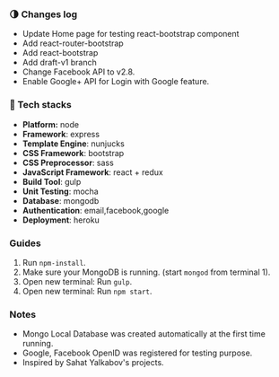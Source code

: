 ### 🌗 Changes log

- Update Home page for testing react-bootstrap component
- Add react-router-bootstrap
- Add react-bootstrap
- Add draft-v1 branch
- Change Facebook API to v2.8.
- Enable Google+ API for Login with Google feature.

### 🌟 Tech stacks
- **Platform:** node
- **Framework**: express
- **Template Engine**: nunjucks
- **CSS Framework**: bootstrap
- **CSS Preprocessor**: sass
- **JavaScript Framework**: react + redux
- **Build Tool**: gulp
- **Unit Testing**: mocha
- **Database**: mongodb
- **Authentication**: email,facebook,google
- **Deployment**: heroku

### Guides

1. Run `npm-install`.
2. Make sure your MongoDB is running. (start `mongod` from terminal 1).
3. Open new terminal: Run `gulp`.
4. Open new terminal: Run `npm start`.

### Notes

- Mongo Local Database was created automatically at the first time running.
- Google, Facebook OpenID was registered for testing purpose.
- Inspired by Sahat Yalkabov's projects.
